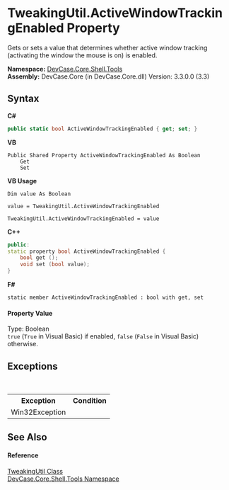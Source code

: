 # TweakingUtil.ActiveWindowTrackingEnabled Property 
 

Gets or sets a value that determines whether active window tracking (activating the window the mouse is on) is enabled.

**Namespace:**&nbsp;<a href="N_DevCase_Core_Shell_Tools">DevCase.Core.Shell.Tools</a><br />**Assembly:**&nbsp;DevCase.Core (in DevCase.Core.dll) Version: 3.3.0.0 (3.3)

## Syntax

**C#**<br />
``` C#
public static bool ActiveWindowTrackingEnabled { get; set; }
```

**VB**<br />
``` VB
Public Shared Property ActiveWindowTrackingEnabled As Boolean
	Get
	Set
```

**VB Usage**<br />
``` VB Usage
Dim value As Boolean

value = TweakingUtil.ActiveWindowTrackingEnabled

TweakingUtil.ActiveWindowTrackingEnabled = value
```

**C++**<br />
``` C++
public:
static property bool ActiveWindowTrackingEnabled {
	bool get ();
	void set (bool value);
}
```

**F#**<br />
``` F#
static member ActiveWindowTrackingEnabled : bool with get, set

```


#### Property Value
Type: Boolean<br />`true` (`True` in Visual Basic) if enabled, `false` (`False` in Visual Basic) otherwise.

## Exceptions
&nbsp;<table><tr><th>Exception</th><th>Condition</th></tr><tr><td>Win32Exception</td><td /></tr></table>

## See Also


#### Reference
<a href="T_DevCase_Core_Shell_Tools_TweakingUtil">TweakingUtil Class</a><br /><a href="N_DevCase_Core_Shell_Tools">DevCase.Core.Shell.Tools Namespace</a><br />
